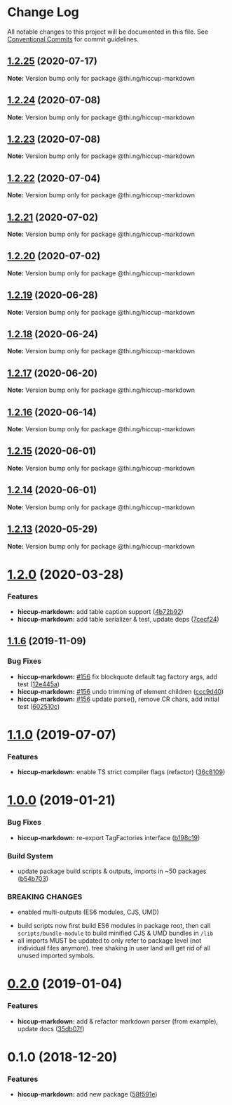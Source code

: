# Change Log

All notable changes to this project will be documented in this file.
See [Conventional Commits](https://conventionalcommits.org) for commit guidelines.

## [1.2.25](https://github.com/thi-ng/umbrella/compare/@thi.ng/hiccup-markdown@1.2.24...@thi.ng/hiccup-markdown@1.2.25) (2020-07-17)

**Note:** Version bump only for package @thi.ng/hiccup-markdown





## [1.2.24](https://github.com/thi-ng/umbrella/compare/@thi.ng/hiccup-markdown@1.2.23...@thi.ng/hiccup-markdown@1.2.24) (2020-07-08)

**Note:** Version bump only for package @thi.ng/hiccup-markdown





## [1.2.23](https://github.com/thi-ng/umbrella/compare/@thi.ng/hiccup-markdown@1.2.22...@thi.ng/hiccup-markdown@1.2.23) (2020-07-08)

**Note:** Version bump only for package @thi.ng/hiccup-markdown





## [1.2.22](https://github.com/thi-ng/umbrella/compare/@thi.ng/hiccup-markdown@1.2.21...@thi.ng/hiccup-markdown@1.2.22) (2020-07-04)

**Note:** Version bump only for package @thi.ng/hiccup-markdown





## [1.2.21](https://github.com/thi-ng/umbrella/compare/@thi.ng/hiccup-markdown@1.2.20...@thi.ng/hiccup-markdown@1.2.21) (2020-07-02)

**Note:** Version bump only for package @thi.ng/hiccup-markdown





## [1.2.20](https://github.com/thi-ng/umbrella/compare/@thi.ng/hiccup-markdown@1.2.19...@thi.ng/hiccup-markdown@1.2.20) (2020-07-02)

**Note:** Version bump only for package @thi.ng/hiccup-markdown





## [1.2.19](https://github.com/thi-ng/umbrella/compare/@thi.ng/hiccup-markdown@1.2.18...@thi.ng/hiccup-markdown@1.2.19) (2020-06-28)

**Note:** Version bump only for package @thi.ng/hiccup-markdown





## [1.2.18](https://github.com/thi-ng/umbrella/compare/@thi.ng/hiccup-markdown@1.2.17...@thi.ng/hiccup-markdown@1.2.18) (2020-06-24)

**Note:** Version bump only for package @thi.ng/hiccup-markdown





## [1.2.17](https://github.com/thi-ng/umbrella/compare/@thi.ng/hiccup-markdown@1.2.16...@thi.ng/hiccup-markdown@1.2.17) (2020-06-20)

**Note:** Version bump only for package @thi.ng/hiccup-markdown





## [1.2.16](https://github.com/thi-ng/umbrella/compare/@thi.ng/hiccup-markdown@1.2.15...@thi.ng/hiccup-markdown@1.2.16) (2020-06-14)

**Note:** Version bump only for package @thi.ng/hiccup-markdown





## [1.2.15](https://github.com/thi-ng/umbrella/compare/@thi.ng/hiccup-markdown@1.2.14...@thi.ng/hiccup-markdown@1.2.15) (2020-06-01)

**Note:** Version bump only for package @thi.ng/hiccup-markdown





## [1.2.14](https://github.com/thi-ng/umbrella/compare/@thi.ng/hiccup-markdown@1.2.13...@thi.ng/hiccup-markdown@1.2.14) (2020-06-01)

**Note:** Version bump only for package @thi.ng/hiccup-markdown





## [1.2.13](https://github.com/thi-ng/umbrella/compare/@thi.ng/hiccup-markdown@1.2.12...@thi.ng/hiccup-markdown@1.2.13) (2020-05-29)

**Note:** Version bump only for package @thi.ng/hiccup-markdown





# [1.2.0](https://github.com/thi-ng/umbrella/compare/@thi.ng/hiccup-markdown@1.1.14...@thi.ng/hiccup-markdown@1.2.0) (2020-03-28)


### Features

* **hiccup-markdown:** add table caption support ([4b72b92](https://github.com/thi-ng/umbrella/commit/4b72b92da8c832e2593a56554243e477c6bb0741))
* **hiccup-markdown:** add table serializer & test, update deps ([7cecf24](https://github.com/thi-ng/umbrella/commit/7cecf2440754a25b0b1a4ca967f49171fe83fed7))





## [1.1.6](https://github.com/thi-ng/umbrella/compare/@thi.ng/hiccup-markdown@1.1.5...@thi.ng/hiccup-markdown@1.1.6) (2019-11-09)

### Bug Fixes

* **hiccup-markdown:** [#156](https://github.com/thi-ng/umbrella/issues/156) fix blockquote default tag factory args, add test ([12e445a](https://github.com/thi-ng/umbrella/commit/12e445ac27960d3498d8b57ed6daa1520a60158e))
* **hiccup-markdown:** [#156](https://github.com/thi-ng/umbrella/issues/156) undo trimming of element children ([ccc9d40](https://github.com/thi-ng/umbrella/commit/ccc9d40723df1f898fba70be2e15352b8dfcb909))
* **hiccup-markdown:** [#156](https://github.com/thi-ng/umbrella/issues/156) update parse(), remove CR chars, add initial test ([602510c](https://github.com/thi-ng/umbrella/commit/602510c5150dbf26d43a1c9e7ca8afd7c5230f28))

# [1.1.0](https://github.com/thi-ng/umbrella/compare/@thi.ng/hiccup-markdown@1.0.22...@thi.ng/hiccup-markdown@1.1.0) (2019-07-07)

### Features

* **hiccup-markdown:** enable TS strict compiler flags (refactor) ([36c8109](https://github.com/thi-ng/umbrella/commit/36c8109))

# [1.0.0](https://github.com/thi-ng/umbrella/compare/@thi.ng/hiccup-markdown@0.2.0...@thi.ng/hiccup-markdown@1.0.0) (2019-01-21)

### Bug Fixes

* **hiccup-markdown:** re-export TagFactories interface ([b198c19](https://github.com/thi-ng/umbrella/commit/b198c19))

### Build System

* update package build scripts & outputs, imports in ~50 packages ([b54b703](https://github.com/thi-ng/umbrella/commit/b54b703))

### BREAKING CHANGES

* enabled multi-outputs (ES6 modules, CJS, UMD)

- build scripts now first build ES6 modules in package root, then call
  `scripts/bundle-module` to build minified CJS & UMD bundles in `/lib`
- all imports MUST be updated to only refer to package level
  (not individual files anymore). tree shaking in user land will get rid of
  all unused imported symbols.

# [0.2.0](https://github.com/thi-ng/umbrella/compare/@thi.ng/hiccup-markdown@0.1.2...@thi.ng/hiccup-markdown@0.2.0) (2019-01-04)

### Features

* **hiccup-markdown:** add & refactor markdown parser (from example), update docs ([35db07f](https://github.com/thi-ng/umbrella/commit/35db07f))

# 0.1.0 (2018-12-20)

### Features

* **hiccup-markdown:** add new package ([58f591e](https://github.com/thi-ng/umbrella/commit/58f591e))
